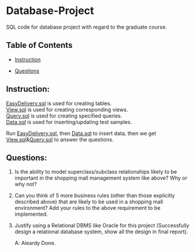 # Database-Project
SQL code for database project with regard to the graduate course.


## Table of Contents
  - [Instruction](#instruction)

  - [Questions](#questions)

  <!-- - [Result](#result) -->

## Instruction: 
[EasyDelivery.sql](EasyDelivery.sql) is used for creating tables.\
[View.sql](View.sql) is used for creating corresponding views.\
[Query.sql](Query.sql) is used for creating specified queries.\
[Data.sql](Data.sql) is used for inserting/updating test samples.

Run [EasyDelivery.sql](EasyDelivery.sql), then [Data.sql](Data.sql) to insert data, then we get [View.sql](View.sql)&[Query.sql](Query.sql) to answer the questions.


## Questions: 
1. Is the ability to model superclass/subclass relationships likely to be important in the shopping mall management system like above? Why or why not?

2. Can you think of 5 more business rules (other than those explicitly described above) that are likely to be used in a shopping mall environment? Add your rules to the above requirement to be implemented.

3. Justify using a Relational DBMS like Oracle for this project (Successfully design a relational database system, show all the design in final report).

    A: Aleardy Done.